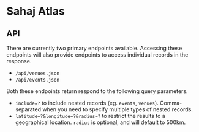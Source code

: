 # Sahaj Atlas

## API
There are currently two primary endpoints available. Accessing these endpoints will also provide endpoints to access individual records in the response.
 - `/api/venues.json`
 - `/api/events.json`

Both these endpoints return respond to the following query parameters.
 - `include=?` to include nested records (eg. `events`, `venues`). Comma-separated when you need to specify multiple types of nested records.
 - `latitude=?&longitude=?&radius=?` to restrict the results to a geographical location. `radius` is optional, and will default to 500km.
 